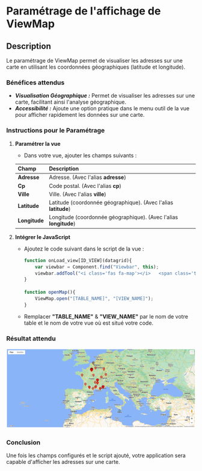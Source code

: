
# Paramétrage de l'affichage de ViewMap

## Description

Le paramétrage de ViewMap permet de visualiser les adresses sur une carte en utilisant les coordonnées géographiques (latitude et longitude).

### Bénéfices attendus
- ***Visualisation Géographique :*** Permet de visualiser les adresses sur une carte, facilitant ainsi l'analyse géographique.
- ***Accessibilité :*** Ajoute une option pratique dans le menu outil de la vue pour afficher rapidement les données sur une carte.

### Instructions pour le Paramétrage

1. **Paramétrer la vue**
   - Dans votre vue, ajouter les champs suivants :

   | **Champ**           | **Description**                                      |
   |---------------------|------------------------------------------------------|
   | **Adresse**         | Adresse. (Avec l'alias **adresse**)                  |
   | **Cp**              | Code postal. (Avec l'alias **cp**)                   |
   | **Ville**           | Ville.          (Avec l'alias **ville**)             |
   | **Latitude**        | Latitude (coordonnée géographique).      (Avec l'alias **latitude**)  |
   | **Longitude**       | Longitude (coordonnée géographique).     (Avec l'alias **longitude**) |

2. **Intégrer le JavaScript**
   - Ajoutez le code suivant dans le script de la vue :
      ```javascript
      function onLoad_view[ID_VIEW](datagrid){
          var viewbar = Component.find("Viewbar", this);
          viewbar.addTool("<i class='fas fa-map'></i>   <span class='trn'>Afficher la carte</span>", openMap);
      }

      function openMap(){
          ViewMap.open("[TABLE_NAME]", "[VIEW_NAME]");
      }
      ```
    - Remplacer **"TABLE_NAME"** & **"VIEW_NAME"** par le nom de votre table et le nom de votre vue où est situé votre code.

### Résultat attendu

![Carte](images/map.png)

### Conclusion

Une fois les champs configurés et le script ajouté, votre application sera capable d'afficher les adresses sur une carte.